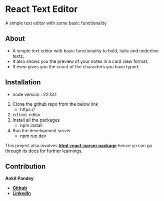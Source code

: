 # React Text Editor
A simple text editor with some basic functionality

## About
- A simple text editor with basic functionality to bold, italic and underline texts.
- It also shows you the preview of your notes in a card view format.
- It even gives you the count of the characters you have typed.

## Installation
- node version : 22.13.1
1. Clone the github repo from the below link
    - https://
2. cd text-editor
3. Install all the packages
    - npm install
4. Run the development server
    - npm run dev

This project also involves **[html-react-parser package](https://www.npmjs.com/package/html-react-parser)** hence yo can go through its docs for further learnings.

## Contribution
**Ankit Pandey**
- **[Github](https://github.com/ankit-pandey-14)**
- **[LinkedIn](https://www.linkedin.com/in/ankit-pandey-7733a6208/)**
